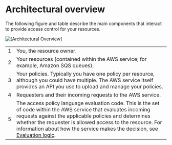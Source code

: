 # Architectural overview<a name="sns-access-policy-language-architectural-overview"></a>

The following figure and table describe the main components that interact to provide access control for your resources\.

![\[Architectural Overview\]](http://docs.aws.amazon.com/sns/latest/dg/images/AccessPolicyLanguage_Arch_Overview.gif)


|  |  | 
| --- |--- |
| 1 |  You, the resource owner\.  | 
| 2 |  Your resources \(contained within the AWS service; for example, Amazon SQS queues\)\.  | 
| 3 |  Your policies\. Typically you have one policy per resource, although you could have multiple\. The AWS service itself provides an API you use to upload and manage your policies\.  | 
| 4 |  Requesters and their incoming requests to the AWS service\.  | 
| 5 |  The access policy language evaluation code\. This is the set of code within the AWS service that evaluates incoming requests against the applicable policies and determines whether the requester is allowed access to the resource\. For information about how the service makes the decision, see [Evaluation logic](sns-access-policy-language-evaluation-logic.md)\.  | 